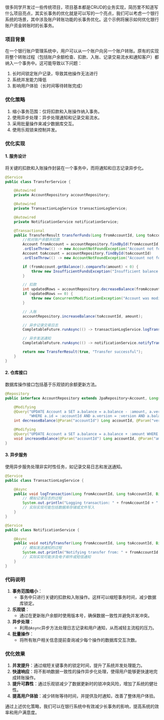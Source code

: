 很多同学开发过一些传统项目，项目基本都是CRUD的业务实现，简历里不知道写什么项目亮点，其实长事务的优化就是可以写的一个亮点，我们可以考虑一个银行系统的场景，其中涉及账户转账功能的长事务优化。这个示例将展示如何优化银行账户资金转账时的长事务。

### 项目背景

在一个银行账户管理系统中，用户可以从一个账户向另一个账户转账。原有的实现将整个转账过程（包括账户余额检查、扣款、入账、记录交易流水和通知客户）都纳入一个事务中。这可能导致以下问题：

1. 长时间锁定账户记录，导致其他操作无法进行
2. 系统并发能力降低
3. 影响用户体验（长时间等待转账完成）

### 优化策略

1. 缩小事务范围：仅将扣款和入账操作纳入事务。
2. 使用异步处理：异步处理通知和记录交易流水。
3. 采用批量操作来减少数据库交互。
4. 使用乐观锁来控制并发。

### 优化实现

#### 1. 服务设计

将关键的扣款和入账操作封装在一个事务中，而将通知和日志记录异步化。

```java
@Service  
public class TransferService {  

    @Autowired  
    private AccountRepository accountRepository;  

    @Autowired  
    private TransactionLogService transactionLogService;  

    @Autowired  
    private NotificationService notificationService;  

    @Transactional  
    public TransferResult transferFunds(Long fromAccountId, Long toAccountId, BigDecimal amount) {  
        //核对账户余额并扣款  
        Account fromAccount = accountRepository.findById(fromAccountId)  
        .orElseThrow(() -> new AccountNotFoundException("Account not found: " + fromAccountId));  
        Account toAccount = accountRepository.findById(toAccountId)  
        .orElseThrow(() -> new AccountNotFoundException("Account not found: " + toAccountId));  

        if (fromAccount.getBalance().compareTo(amount) < 0) {  
            throw new InsufficientFundsException("Insufficient balance in account: " + fromAccountId);  
        }  

        // 扣款  
        int updatedRows = accountRepository.decreaseBalance(fromAccountId, fromAccount.getVersion(), amount);  
        if (updatedRows == 0) {  
            throw new ConcurrentModificationException("Account was modified concurrently: " + fromAccountId);  
        }  

        // 入账  
        accountRepository.increaseBalance(toAccountId, amount);  

        // 异步记录交易日志  
        CompletableFuture.runAsync(() -> transactionLogService.logTransaction(fromAccountId, toAccountId, amount));  

        // 异步发送通知  
        CompletableFuture.runAsync(() -> notificationService.notifyTransfer(fromAccountId, toAccountId, amount));  

        return new TransferResult(true, "Transfer successful");  
    }  
}
```

#### 2. 仓库接口

数据库操作接口包括基于乐观锁的余额更新方法。

```java
@Repository  
public interface AccountRepository extends JpaRepository<Account, Long> {  

    @Modifying  
    @Query("UPDATE Account a SET a.balance = a.balance - :amount, a.version = a.version + 1 " +  
           "WHERE a.id = :accountId AND a.version = :version AND a.balance >= :amount")  
    int decreaseBalance(@Param("accountId") Long accountId, @Param("version") Long version, @Param("amount") BigDecimal amount);  

    @Modifying  
    @Query("UPDATE Account a SET a.balance = a.balance + :amount WHERE a.id = :accountId")  
    void increaseBalance(@Param("accountId") Long accountId, @Param("amount") BigDecimal amount);  
}
```

#### 3. 异步服务

使用异步服务处理非实时性任务，如记录交易日志和发送通知。

```java
@Service  
public class TransactionLogService {  

    @Async  
    public void logTransaction(Long fromAccountId, Long toAccountId, BigDecimal amount) {  
        // 模拟记录日志的过程  
        System.out.println("Logging transaction: " + fromAccountId + " to " + toAccountId + " Amount: " + amount);  
        // 实际实现可能包括数据库存储或文件写入  
    }  
}  

@Service  
public class NotificationService {  

    @Async  
    public void notifyTransfer(Long fromAccountId, Long toAccountId, BigDecimal amount) {  
        // 模拟发送通知的过程  
        System.out.println("Notifying transfer from: " + fromAccountId + " to: " + toAccountId + " Amount: " + amount);  
        // 实际实现可能涉及电子邮件或短信通知  
    }  
}
```

### 代码说明

1. **事务范围缩小**：
    - 事务中只进行关键的扣款和入账操作。这样可以缩短事务时间，减少数据库锁定。
2. **乐观锁**：
    - 通过在更新账户余额时使用版本号，确保数据一致性并避免并发冲突。
3. **异步处理**：
    - 利用`@Async`异步方法处理日志记录和用户通知，从而减轻主流程的压力。
4. **批量操作**：
    - 将所有账户相关信息提前查询减少每个操作的数据库交互次数。

### 优化效果

1. **并发提升**：通过缩短关键事务的锁定时间，提升了系统并发处理能力。
2. **快速响应**：将不影响数据一致性的操作异步化处理，使得用户能够更快速地完成转账操作。
3. **提升可靠性**：通过乐观锁减少了数据更新时的锁冲突风险，增加了系统的健壮性。
4. **提高用户体验**：减少转账等待时间，并提供及时通知，改善了整体用户体验。

通过上述优化策略，我们可以在银行系统中有效减少长事务的影响，提高系统的效率和用户满意度。
